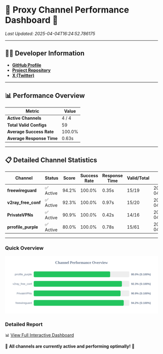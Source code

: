 # 🌟 Proxy Channel Performance Dashboard 🌟

_Last Updated: 2025-04-04T16:24:52.786175_

---

## 👩‍💻 Developer Information

- **[GitHub Profile](https://github.com/4n0nymou3)**  
- **[Project Repository](https://github.com/4n0nymou3/multi-proxy-config-fetcher)**  
- **[X (Twitter)](https://x.com/4n0nymou3)**  

---

## 📊 Performance Overview

| Metric                | Value       |
|-----------------------|-------------|
| **Active Channels**   | 4 / 4       |
| **Total Valid Configs** | 59          |
| **Average Success Rate** | 100.0%      |
| **Average Response Time** | 0.63s       |

---

## 📋 Detailed Channel Statistics

| Channel          | Status     | Score  | Success Rate | Response Time | Valid/Total | Last Success               |
|------------------|------------|--------|--------------|---------------|-------------|----------------------------|
| **freewireguard**  | ✅ Active  | 94.2%  | 100.0% | 0.35s         | 15/19       | 2025-04-04T16:24:52.784443 |
| **v2ray_free_conf**  | ✅ Active  | 92.3%  | 100.0% | 0.97s         | 15/20       | 2025-04-04T16:24:51.954260 |
| **PrivateVPNs**  | ✅ Active  | 90.9%  | 100.0% | 0.42s         | 14/16       | 2025-04-04T16:24:52.407920 |
| **prrofile_purple**  | ✅ Active  | 80.0%  | 100.0% | 0.78s         | 15/61       | 2025-04-04T16:24:50.917780 |

---

### Quick Overview
<div align="center">
  <a href="https://raw.githubusercontent.com/nullluser/NullRepo/refs/heads/main/assets/channel_stats_chart.svg">
    <img src="https://raw.githubusercontent.com/nullluser/NullRepo/refs/heads/main/assets/channel_stats_chart.svg" alt="Source Performance Statistics" width="800">
  </a>
</div>

### Detailed Report
📊 [View Full Interactive Dashboard](https://htmlpreview.github.io/?https://github.com/nullluser/NullRepo/blob/main/assets/performance_report.html)

🎉 **All channels are currently active and performing optimally!** 🎉
